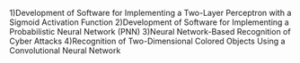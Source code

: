 1)Development of Software for Implementing a Two-Layer Perceptron with a Sigmoid Activation Function
2)Development of Software for Implementing a Probabilistic Neural Network (PNN)
3)Neural Network-Based Recognition of Cyber Attacks
4)Recognition of Two-Dimensional Colored Objects Using a Convolutional Neural Network



